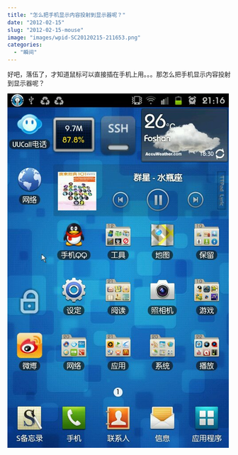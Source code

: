 ```yaml
---
title: "怎么把手机显示内容投射到显示器呢？"
date: "2012-02-15"
slug: "2012-02-15-mouse"
image: "images/wpid-SC20120215-211653.png"
categories: 
  - "瞬间"
---
```


好吧，落伍了，才知道鼠标可以直接插在手机上用。。。那怎么把手机显示内容投射到显示器呢？

![image](images/wpid-SC20120215-211653.png)
